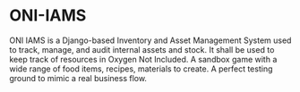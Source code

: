 # ONI-IAMS
ONI IAMS is a Django-based Inventory and Asset Management System used to track, manage, and audit internal assets and stock. It shall be used to keep track of resources in Oxygen Not Included. A sandbox game with a wide range of food items, recipes, materials to create. A perfect testing ground to mimic a real business flow.
